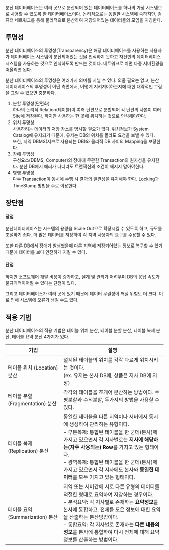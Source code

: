 
분산 데이터베이스는 여러 곳으로 분산되어 있는 데이터베이스를 하나의 가상 시스템으로 사용할 수 있도록 한 데이터베이스이다. 논리적으로는 동일한 시스템에 속하지만, 컴퓨터 네트워크를 통해 물리적으로 분산하여 저장되어있는 데이터들의 모임을 지칭한다.

## 투명성

분산 데이터베이스의 투명성(Transparency)은 해당 데이터베이스를 사용하는 사용자가 데이터베이스 시스템이 분산되어있는 것을 인식하지 못하고 자신만의 데이터베이스 시스템을 사용하는 것으로 인식하도록 만드는 것이다. 네트워크로 치면 다중 서버환경을 떠올리면 된다.

분산 데이터베이스의 투명성은 여러가지 의미를 지닐 수 있다. 외울 필요는 없고, 분산 데이터베이스의 투명성이 어떤 측면에서, 어떻게 지켜져야하는지에 대한 대략적인 그림을 그릴 수 있으면 충분하다.

1. 분할 투명성(단편화)<br>
하나의 논리적 Relation(테이블)이 여러 단편으로 분할되어 각 단편의 사본이 여러 Site에 저장된다. 하지만 사용하는 한 곳에 위치하는 것으로 인식해야한다.
2. 위치 투명성<br>
사용하려는 데이터의 저장 장소를 명시할 필요가 없다. 위치정보가 System Catalog에 유지되기 때문에, 유저는 DB의 위치를 몰라도 요청을 보낼 수 있다.
<br>또한, 지역 DBMS(서브로 사용되는 DB)와 물리적 DB 사이의 Mapping을 보장한다.
3. 장애 투명성<br>
구성요소(DBMS, Computer)의 장애에 무관한 Transaction의 원자성을 유지한다. 분산 DB에서 에러가 나더라도 트랜잭션의 조건이 깨지지 말아야한다.
4. 병행 투명성<br>
다수 Transaction이 동시에 수행 시 결과의 일관성을 유지해야 한다. Locking과 TimeStamp 방법을 주로 이용한다.

## 장단점

#### 장점
분산데이터베이스는 시스템의 용량을 Scale Out으로 확장시킬 수 있도록 하고, 규모를 조절하기 쉽다. 더 많은 데이터를 저장하여 각 지역 사용자의 요구를 수용할 수 있다.

또한 다른 DB에서 장애가 발생했을때 다른 지역에 저장되어있는 정보로 복구할 수 있기 때문에 데이터를 보다 안전하게 지킬 수 있다.

#### 단점
하지만 소프트웨어 개발 비용이 증가하고, 설계 및 관리가 어려우며 DB의 응답 속도가 불규칙적이어질 수 있다는 단점이 있다.

그리고 데이터베이스가 여러 곳에 있기 때문에 데이터 무결성이 깨질 위험도 더 크다. 이로 인해 시스템에 오류가 생길 수도 있다.

## 적용 기법

분산 데이터베이스의 적용 기법은 테이블 위치 분산, 테이블 분할 분산, 테이블 복제 분산, 테이블 요약 분산 4가지가 있다.

|기법|설명|
|-|-|
|테이블 위치 (Location) 분산|설계된 테이블의 위치를 각각 다르게 위치시키는 것이다.<br>(ex. 유저는 본사 DB에, 상품은 지사 DB에 저장)|
|테이블 분할 (Fragmentation) 분산|각각의 테이블을 쪼개어 분산하는 방법이다. 수평분할과 수직분할, 두가지의 방법을 사용할 수 있다.|
|테이블 복제 (Replication) 분산|동일한 테이블을 다른 지역이나 서버에서 동시에 생성하여 관리하는 유형이다.<br>- 부분복제: 통합된 테이블을 한 군데(본사)에 가지고 있으면서 각 지사별로는 **지사에 해당하는(자주 사용되는) Row**를 가지고 있는 형태이다.<br>- 광역복제: 통합된 테이블을 한 군데(본사)에 가지고 있으면서 각 지사에도 본사와 **동일한 데이터**를 모두 가지고 있는 형태이다.|
|테이블 요약 (Summarization) 분산|지역 또는 서버간에 서로 다른 유형의 데이터를 적절한 형태로 요약하여 저장하는 경우이다.<br>- 분석요약: 각 지사별로 존재하는 **요약정보**를 본사에 통합하고, 전체를 모은 정보에 대한 요약을 산출하는 분산방법이다.<br>- 통합요약: 각 지사별로 존재하는 **다른 내용의 정보**를 본사에 통합하여 다시 전체에 대해 요약정보를 산출하는 방법이다.|

